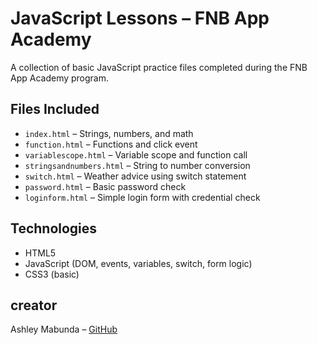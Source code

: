 # JavaScript Lessons – FNB App Academy

A collection of basic JavaScript practice files completed during the FNB App Academy program.

## Files Included

- `index.html` – Strings, numbers, and math
- `function.html` – Functions and click event
- `variablescope.html` – Variable scope and function call
- `stringsandnumbers.html` – String to number conversion
- `switch.html` – Weather advice using switch statement
- `password.html` – Basic password check
- `loginform.html` – Simple login form with credential check

## Technologies

- HTML5
- JavaScript (DOM, events, variables, switch, form logic)
- CSS3 (basic)

## creator

Ashley Mabunda – [GitHub](https://github.com/ashleymabunda)

